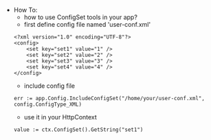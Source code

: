 * How To:
  - how to use ConfigSet tools in your app?
  - first define config file named 'user-conf.xml'
  ```
  <?xml version="1.0" encoding="UTF-8"?>
  <config>
      <set key="set1" value="1" />
      <set key="set2" value="2" />
      <set key="set3" value="3" />
      <set key="set4" value="4" />
  </config>
  ```
  - include config file
  ```
  err := app.Config.IncludeConfigSet("/home/your/user-conf.xml", config.ConfigType_XML)
  ```
  - use it in your HttpContext
  ```
  value := ctx.ConfigSet().GetString("set1")
  ```
